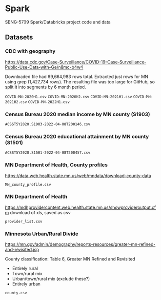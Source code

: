 # Spark
SENG-5709 Spark/Databricks project code and data

## Datasets

### CDC with geography
https://data.cdc.gov/Case-Surveillance/COVID-19-Case-Surveillance-Public-Use-Data-with-Ge/n8mc-b4w4

Downloaded file had 69,664,983 rows total.  Extracted just rows for MN using grep (1,427,734 rows).  The resulting file was too large for GitHub, so split it into segments by 6 month period.

`COVID-MN-2020H1.csv`
`COVID-MN-2020H2.csv`
`COVID-MN-2021H1.csv`
`COVID-MN-2021H2.csv`
`COVID-MN-2022H1.csv`

### Census Bureau 2020 median income by MN county (S1903)

`ACSST5Y2020.S1903-2022-04-08T200146.csv`

### Census Bureau 2020 educational attainment by MN county (S1501)

`ACSST5Y2020.S1501-2022-04-08T200457.csv`

### MN Department of Health, County profiles
https://data.web.health.state.mn.us/web/mndata/download-county-data

`MN_county_profile.csv`

### MN Department of Health
https://mdhprovidercontent.web.health.state.mn.us/showprovideroutput.cfm
download of xls, saved as csv

`provider_list.csv`

### Minnesota Urban/Rural Divide
https://mn.gov/admin/demography/reports-resources/greater-mn-refined-and-revisited.jsp

County classification: Table 6, Greater MN Refined and Revisited
  - Entirely rural
  - Town/rural mix
  - Urban/town/rural mix (exclude these?)
  - Entirely urban

`county.csv`
